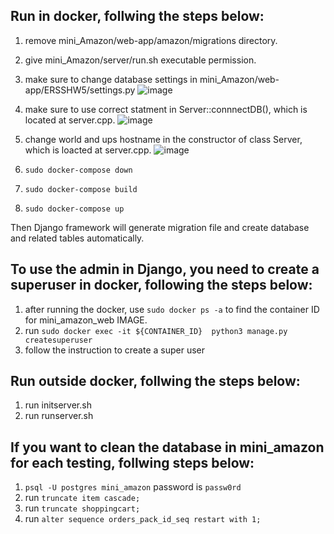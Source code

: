 ## Run in docker, follwing the steps below:
1. remove mini_Amazon/web-app/amazon/migrations directory.
2. give mini_Amazon/server/run.sh executable permission.
3. make sure to change database settings in mini_Amazon/web-app/ERSSHW5/settings.py
![image](https://user-images.githubusercontent.com/59811560/164951835-cd349241-9898-49b5-8b06-65241f3e2b93.png)
3.  make sure to use correct statment in Server::connnectDB(), which is located at server.cpp. ![image](https://user-images.githubusercontent.com/59811560/164951866-9e78eeb9-35ea-4a66-85d8-12697e95588c.png)

4.  change world and ups hostname in the constructor of class Server, which is loacted at server.cpp.  ![image](https://user-images.githubusercontent.com/59811560/164951942-4941ee4f-beb2-4b2d-b69e-b84c4f748dba.png)


5. `sudo docker-compose down`
6. `sudo docker-compose build`
7. `sudo docker-compose up`
  
Then Django framework will generate migration file and create database and related tables automatically.  
## To use the admin in Django, you need to create a superuser in docker, following the steps below:
1. after running the docker, use `sudo docker ps -a` to find the container ID for mini_amazon_web IMAGE.  
2. run `sudo docker exec -it ${CONTAINER_ID}  python3 manage.py createsuperuser`
3. follow the instruction to create a super user

## Run outside docker, follwing the steps below:
1. run initserver.sh
2. run runserver.sh

## If you want to clean the database in mini_amazon for each testing, follwing steps below:
1. `psql -U postgres mini_amazon` password is `passw0rd`
2. run `truncate item cascade;`
3. run `truncate shoppingcart;`
4. run `alter sequence orders_pack_id_seq restart with 1;`

